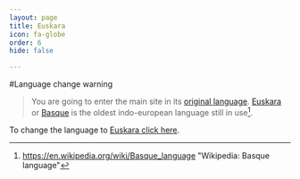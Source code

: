 ```yaml
---
layout: page
title: Euskara
icon: fa-globe
order: 6
hide: false

---
```


#Language change warning

>You are going to enter the main site in its [original language][1].
>[Euskara][2] or [Basque][3] is the oldest indo-european language still in use[^1].

To change the language to [Euskara click here][1].

[1]: https://www.espazioa.eu "Espazioa.eu"
[2]: https://eu.wikipedia.org/wiki/Euskara "Wikipedia: Euskara"
[3]: https://en.wikipedia.org/wiki/Basque_language "Wikipedia: Basque language"
[^1]: https://en.wikipedia.org/wiki/Basque_language "Wikipedia: Basque language"
